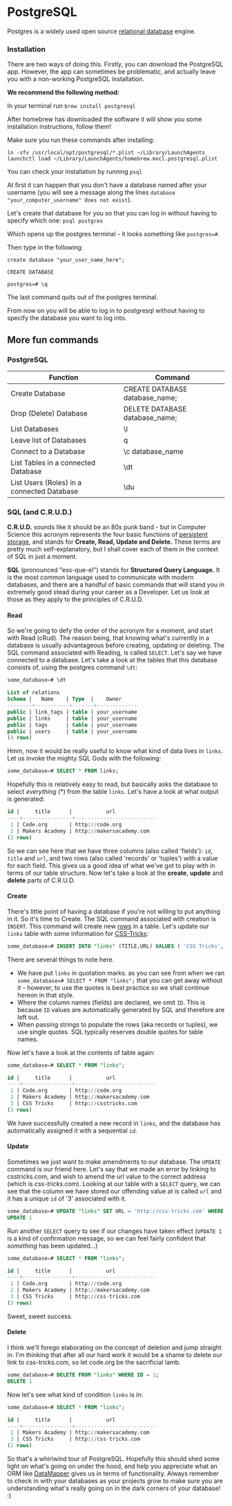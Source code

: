 # PostgreSQL

Postgres is a widely used open source [relational database](http://en.wikipedia.org/wiki/Relational_database) engine.

### Installation

There are two ways of doing this. Firstly, you can download the PostgreSQL app. However, the app can sometimes be problematic, and actually leave you with a non-working PostgreSQL installation.

**We recommend the following method:**

In your terminal run `brew install postgresql`

After homebrew has downloaded the software it will show you some installation instructions, follow them!

Make sure you run these commands after installing:

```shellm
ln -sfv /usr/local/opt/postgresql/*.plist ~/Library/LaunchAgents
launchctl load ~/Library/LaunchAgents/homebrew.mxcl.postgresql.plist
```

You can check your installation by running `psql`

At first it can happen that you don't have a database named after your username (you will see a message along the lines `database "your_computer_username" does not exist`).

Let's create that database for you so that you can log in without having to specify which one: `psql postgres`

Which opens up the postgres terminal - it looks something like `postgres=#`.

Then type in the following:

```shell
create database "your_user_name_here";

CREATE DATABASE

postgres=# \q
```
The last command quits out of the postgres terminal.

From now on you will be able to log in to postgresql without having to specify the database you want to log into.

## More fun commands

### PostgreSQL

| Function                                    | Command                         |
| ------------------------------------------- | ------------------------------- |
| Create Database                             | CREATE DATABASE database_name;  |
| Drop (Delete) Database                      | DELETE DATABASE database_name;  |
| List Databases                              | \l                              |
| Leave list of Databases                     | q                               |
| Connect to a Database                       | \c database_name                |
| List Tables in a connected Database         | \dt                             |
| List Users (Roles) in a connected Database  | \du                             |

### SQL (and C.R.U.D.)

**C.R.U.D.** sounds like it should be an 80s punk band - but in Computer Science this acronym represents the four basic functions of [persistent storage](http://en.wikipedia.org/wiki/Persistence_(computer_science)), and stands for **Create, Read, Update and Delete.** These terms are pretty much self-explanatory, but I shall cover each of them in the context of SQL in just a moment.

**SQL** (pronounced "ess-que-el") stands for **Structured Query Language.** It is the most common language used to communicate with modern databases, and there are a handful of basic commands that will stand you in extremely good stead during your career as a Developer. Let us look at those as they apply to the principles of C.R.U.D.

#### Read

So we're going to defy the order of the acronym for a moment, and start with Read (cRud). The reason being, that knowing what's currently in a database is usually advantageous before creating, updating or deleting. The SQL command associated with Reading, is called `SELECT`. Let's say we have connected to a database. Let's take a look at the tables that this database consists of, using the postgres command `\dt`:

```SQL
some_database=# \dt

List of relations
Schema |   Name    | Type  |    Owner
--------+-----------+-------+-------------
public | link_tags | table | your_username
public | links     | table | your_username
public | tags      | table | your_username
public | users     | table | your_username
(4 rows)
```

Hmm, now it would be really useful to know what kind of data lives in `links`. Let us invoke the mighty SQL Gods with the following:

```SQL
some_database=# SELECT * FROM links;
```
Hopefully this is relatively easy to read, but basically asks the database to select _everything_ (*) from the table `links`. Let's have a look at what output is generated:

```SQL
id |     title      |           url
----+----------------+--------------------------
 1 | Code.org       | http://code.org
 2 | Makers Academy | http://makersacademy.com
(2 rows)
```

So we can see here that we have three columns (also called 'fields'): `id`, `title` and `url`, and two rows (also called 'records' or 'tuples') with a value for each field. This gives us a good idea of what we've got to play with in terms of our table structure. Now let's take a look at the **create**, **update** and **delete** parts of C.R.U.D.

#### Create

There's little point of having a database if you're not willing to put anything in it. So it's time to Create. The SQL command associated with creation is `INSERT`. This command will create new [rows](http://en.wikipedia.org/wiki/Row_%28database%29d) in a table. Let's update our `links` table with some information for [CSS-Tricks](http://css-tricks.com):

```SQL
some_database=# INSERT INTO "links" (TITLE,URL) VALUES ( 'CSS Tricks', 'http://csstricks.com');
```

There are several things to note here.

* We have put `links` in quotation marks. as you can see from when we ran `some_database=# SELECT * FROM "links";` that you can get away without it - however, to use the quotes is best practice so we shall continue hereon in that style.
* Where the column names (fields) are declared, we omit `ID`. This is because `ID` values are automatically generated by SQL and therefore are left out.
* When passing strings to populate the rows (aka records or tuples), we use single quotes. SQL typically reserves double quotes for table names.

Now let's have a look at the contents of table again:

```SQL
some_database=# SELECT * FROM "links";

id |     title      |           url
----+----------------+--------------------------
 1 | Code.org       | http://code.org
 2 | Makers Academy | http://makersacademy.com
 3 | CSS Tricks     | http://csstricks.com
(3 rows)
```

We have successfully created a new record in `links`, and the database has automatically assigned it with a sequential `id`.

#### Update

Sometimes we just want to make amendments to our database. The `UPDATE` command is our friend here. Let's say that we made an error by linking to csstricks.com, and wish to amend the url value to the correct address (which is _css-tricks_.com). Looking at our table with a `SELECT` query, we can see that the column we have stored our offending value at is called `url` and it has a unique `id` of '3' associated with it.

```SQL
some_database=# UPDATE "links" SET URL = 'http://css-tricks.com' WHERE ID = 3;
UPDATE 1
```
Run another `SELECT` query to see if our changes have taken effect (`UPDATE 1` is a kind of confirmation message, so we can feel fairly confident that _something_ has been updated...)

```SQL
some_database=# SELECT * FROM "links";

id |     title      |           url
----+----------------+--------------------------
 1 | Code.org       | http://code.org
 2 | Makers Academy | http://makersacademy.com
 3 | CSS Tricks     | http://css-tricks.com
(3 rows)
```

Sweet, sweet success.

#### Delete

I think we'll forego elaborating on the concept of deletion and jump straight in. I'm thinking that after all our hard work it would be a shame to delete our link to css-tricks.com, so let code.org be the sacrificial lamb.

```SQL
some_database=# DELETE FROM "links" WHERE ID = 1;
DELETE 1
```
Now let's see what kind of condition `links` is in:

```SQL
some_database=# SELECT * FROM "links";

id |     title      |           url
----+----------------+--------------------------
 2 | Makers Academy | http://makersacademy.com
 3 | CSS Tricks     | http://css-tricks.com
(2 rows)
```

So that's a whirlwind tour of PostgreSQL. Hopefully this should shed some light on what's going on under the hood, and help you appreciate what an ORM like [DataMapper](http://datamapper.org/) gives us in terms of functionality. Always remember to check in with your databases as your projects grow to make sure you are understanding what's really going on in the dark corners of your database! :)
